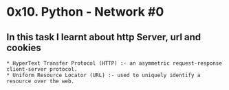 # 0x10. Python - Network #0

## In this task I learnt about http Server, url and cookies
```
* HyperText Transfer Protocol (HTTP) :- an asymmetric request-response client-server protocol.
* Uniform Resource Locator (URL) :- used to uniquely identify a resource over the web. 
```
